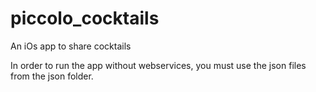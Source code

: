 piccolo_cocktails
=================

An iOs app to share cocktails

In order to run the app without webservices, you must use the json files from the json folder.
